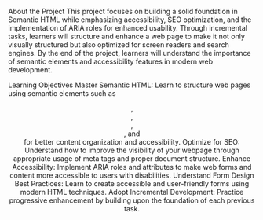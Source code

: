 About the Project
This project focuses on building a solid foundation in Semantic HTML while emphasizing accessibility, SEO optimization, and the implementation of ARIA roles for enhanced usability. Through incremental tasks, learners will structure and enhance a web page to make it not only visually structured but also optimized for screen readers and search engines. By the end of the project, learners will understand the importance of semantic elements and accessibility features in modern web development.

Learning Objectives
Master Semantic HTML: Learn to structure web pages using semantic elements such as <header>, <main>, <article>, <section>, and <footer> for better content organization and accessibility.
Optimize for SEO: Understand how to improve the visibility of your webpage through appropriate usage of meta tags and proper document structure.
Enhance Accessibility: Implement ARIA roles and attributes to make web forms and content more accessible to users with disabilities.
Understand Form Design Best Practices: Learn to create accessible and user-friendly forms using modern HTML techniques.
Adopt Incremental Development: Practice progressive enhancement by building upon the foundation of each previous task.
